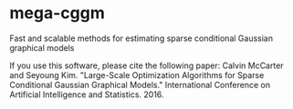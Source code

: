 # mega-cggm
Fast and scalable methods for estimating sparse conditional Gaussian graphical models

If you use this software, please cite the following paper:
Calvin McCarter and Seyoung Kim. "Large-Scale Optimization Algorithms for Sparse Conditional Gaussian Graphical Models." International Conference on Artificial Intelligence and Statistics. 2016.
